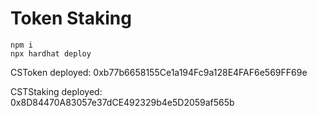 # Token Staking

```shell
npm i
npx hardhat deploy
```

CSToken deployed: 0xb77b6658155Ce1a194Fc9a128E4FAF6e569FF69e

CSTStaking deployed: 0x8D84470A83057e37dCE492329b4e5D2059af565b
